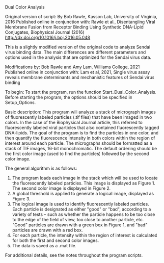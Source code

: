 Dual Color Analysis

Original version of script:
By Bob Rawle, Kasson Lab, University of Virginia, 2016
Published online in conjunction with:
Rawle et al., Disentangling Viral Membrane Fusion from Receptor Binding Using Synthetic DNA-Lipid Conjugates, Biophysical Journal (2016) 
http://dx.doi.org/10.1016/j.bpj.2016.05.048

This is a slightly modified version of the original code to analyze Sendai virus binding data. The main differences are different parameters and options used in the analysis that are optimized for the Sendai virus data.

Modifications by:
Bob Rawle and Amy Lam, Williams College, 2021
Published online in conjunction with:
Lam et al, 2021, Single virus assay reveals membrane determinants and mechanistic features of Sendai virus binding

To begin:
To start the program, run the function Start_Dual_Color_Analysis.
Before starting the program, the options should be specified in Setup_Options.

Basic description:
This program will analyze a stack of micrograph images of fluorescently labeled particles (.tif files) that have been imaged in two colors. In the case of the Biophysical Journal article, this referred to fluorescently labeled viral particles that also contained fluorescently tagged DNA-lipids. The goal of the program is to find the particles in one color, and then quantify the fluorescence intensity in both colors within the region of interest around each particle. The micrographs should be formatted as a stack of TIF images, 16-bit monochromatic. The default ordering should be the first color image (used to find the particles) followed by the second color image.

The general algorithm is as follows: 
1) The program loads each image in the stack which will be used to locate the fluorescently labeled particles. This image is displayed as Figure 1. The second color image is displayed in Figure 2.
2) A global threshold is applied to generate a logical image, displayed as Figure 3.
3) The logical image is used to identify fluorescently labeled particles.  Each particle is designated as either "good" or "bad", according to a variety of tests – such as whether the particle happens to be too close to the edge of the field of view, too close to another particle, etc. "Good" particles are drawn with a green box in Figure 1, and "bad" particles are drawn with a red box.
4) For each particle, the intensity within the region of interest is calculated for both the first and second color images.
6) The data is saved as a .mat file.

For additional details, see the notes throughout the program scripts.
